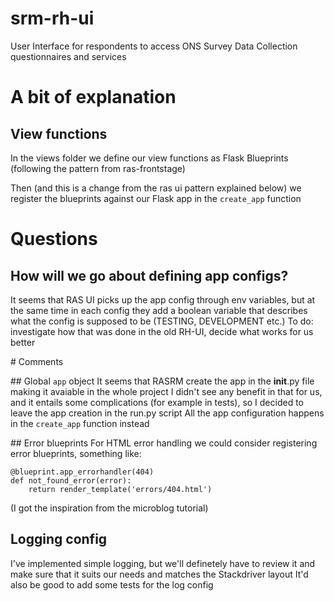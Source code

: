 # srm-rh-ui
User Interface for respondents to access ONS Survey Data Collection questionnaires and services


# A bit of explanation

## View functions

In the views folder we define our view functions as Flask Blueprints (following the pattern from ras-frontstage)

Then (and this is a change from the ras ui pattern explained below) we register the blueprints against our Flask app in the `create_app` function

# Questions
## How will we go about defining app configs? 
It seems that RAS UI picks up the app config through env variables, but at the same time in each config they add a boolean variable that describes what the config is supposed to be (TESTING, DEVELOPMENT etc.)
To do: investigate how that was done in the old RH-UI, decide what works for us better

# Comments

## Global `app` object
It seems that RASRM create the app in the __init__.py file making it avaiable in the whole project
I didn't see any benefit in that for us, and it entails some complications (for example in tests), so I decided to leave the app creation in the run.py script 
All the app configuration happens in the `create_app` function instead

## Error blueprints 
For HTML error handling we could consider registering error blueprints, something like:
```
@blueprint.app_errorhandler(404)
def not_found_error(error):
    return render_template('errors/404.html')
```
(I got the inspiration from the microblog tutorial)

## Logging config
I've implemented simple logging, but we'll definetely have to review it and make sure that it suits our needs and matches the Stackdriver layout
It'd also be good to add some tests for the log config